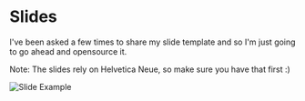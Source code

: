 # Slides

I've been asked a few times to share my slide template and so I'm just going to go ahead and opensource it.

Note: The slides rely on Helvetica Neue, so make sure you have that first :)

![Slide Example](https://dl.dropbox.com/s/erpvvkyvpx9w6xs/Screen%20Shot%202012-06-25%20at%2010.52.09%20AM.png)